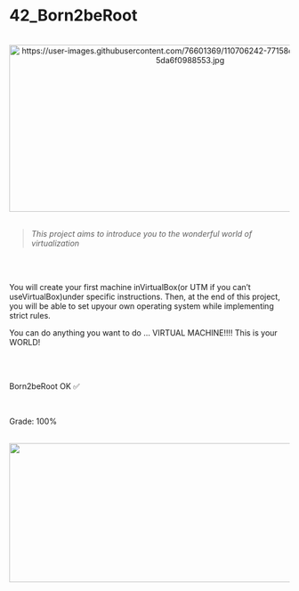 # 42_Born2beRoot

<div align="center"><br>
  <img src="https://user-images.githubusercontent.com/76601369/110706242-77158d00-81ef-11eb-8085-5da6f0988553.jpg" alt="https://user-images.githubusercontent.com/76601369/110706242-77158d00-81ef-11eb-8085-5da6f0988553.jpg" width="650" height="300">
</div>
</br>

> *This project aims to introduce you to the wonderful world of virtualization*
</br>
</br>
<p> You will create your first machine inVirtualBox(or UTM if you can’t useVirtualBox)under specific instructions. Then, at the end of this project, you will be able to set upyour own operating system while implementing strict rules.
</br>
<p> You can do anything you want to do ... VIRTUAL MACHINE!!!! This is your WORLD!</p>
</br>
</br>
<p> Born2beRoot OK ✅</p>
</br>
<p> Grade: 100% </p>
<div style="display: inline"><br>
   <img src="https://media.discordapp.net/attachments/461563270411714561/921376799890501662/Screen_Shot_2021-12-17_at_12.20.48_PM.png" width="2000" height="250">
</div>
